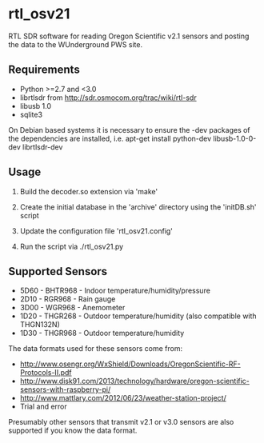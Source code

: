 rtl_osv21
=========

RTL SDR software for reading Oregon Scientific v2.1 sensors and posting the data to the
WUnderground PWS site.

Requirements
------------
 * Python >=2.7 and <3.0
 * librtlsdr from http://sdr.osmocom.org/trac/wiki/rtl-sdr
 * libusb 1.0
 * sqlite3

On Debian based systems it is necessary to ensure the -dev packages of the dependencies
are installed, i.e.
apt-get install python-dev libusb-1.0-0-dev librtlsdr-dev

Usage
-----
  1) Build the decoder.so extension via 'make'
  
  2) Create the initial database in the 'archive' directory using the 'initDB.sh' script
  
  3) Update the configuration file 'rtl_osv21.config'
  
  4) Run the script via ./rtl_osv21.py

Supported Sensors
-----------------
 * 5D60 - BHTR968 - Indoor temperature/humidity/pressure
 * 2D10 - RGR968  - Rain gauge
 * 3D00 - WGR968  - Anemometer
 * 1D20 - THGR268 - Outdoor temperature/humidity (also compatible with THGN132N)
 * 1D30 - THGR968 - Outdoor temperature/humidity

The data formats used for these sensors come from:
 * http://www.osengr.org/WxShield/Downloads/OregonScientific-RF-Protocols-II.pdf
 * http://www.disk91.com/2013/technology/hardware/oregon-scientific-sensors-with-raspberry-pi/
 * http://www.mattlary.com/2012/06/23/weather-station-project/
 * Trial and error

Presumably other sensors that transmit v2.1 or v3.0 sensors are also supported if you 
know the data format.
